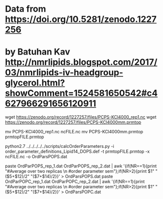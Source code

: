 # Data from https://doi.org/10.5281/zenodo.1227256 
# by Batuhan Kav http://nmrlipids.blogspot.com/2017/03/nmrlipids-iv-headgroup-glycerol.html?showComment=1524581650542#c4627966291656120911

wget https://zenodo.org/record/1227257/files/PCPS-KCl4000_rep1.nc
wget https://zenodo.org/record/1227257/files/PCPS-KCl4000mm.prmtop

mv PCPS-KCl4000_rep1.nc ncFILE.nc
mv PCPS-KCl4000mm.prmtop prmtopFILE.prmtop

python2.7 ../../../../../scripts/calcOrderParameters.py -i order_parameter_definitions_Lipid14_DOPS.def -t prmtopFILE.prmtop -x ncFILE.nc  -o OrdParsPOPS.dat

paste OrdParPOPS_rep_1.dat OrdParPOPS_rep_2.dat | awk '{if(NR==1){print "#Average over two replicas \n           #order parameter   sem"};if(NR>2){print $1"     "($5+$12)/2"          "($7+$14)/2}}' > OrdParsPOPS.dat
paste OrdParPOPC_rep_1.dat OrdParPOPC_rep_2.dat | awk '{if(NR==1){print "#Average over two replicas \n           #order parameter   sem"};if(NR>2){print $1"     "($5+$12)/2"          "($7+$14)/2}}' > OrdParsPOPC.dat
